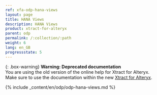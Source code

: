 ```yaml
---
ref: xfa-odp-hana-views
layout: page
title: HANA Views
description: HANA Views
product: xtract-for-alteryx
parent: odp
permalink: /:collection/:path
weight: 6
lang: en_GB
progressstate: 5
---
```


{: .box-warning}
**Warning: Deprecated documentation** <br>
You are using the old version of the online help for Xtract for Alteryx.<br>
Make sure to use the documentation within the new [Xtract for Alteryx](https://helpcenter.theobald-software.com/xtract-for-alteryx/documentation/introduction/).

{% include _content/en/odp/odp-hana-views.md %} 
